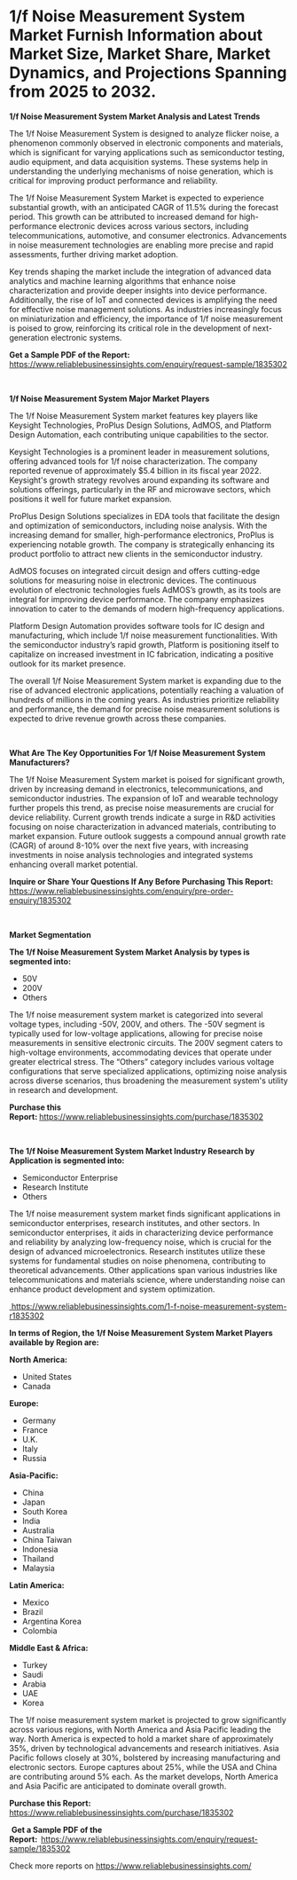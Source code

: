 <p><h1>1/f Noise Measurement System Market Furnish Information about Market Size, Market Share, Market Dynamics, and Projections Spanning from 2025 to 2032.</h1></p><p><strong>1/f Noise Measurement System Market Analysis and Latest Trends</strong></p>
<p><p>The 1/f Noise Measurement System is designed to analyze flicker noise, a phenomenon commonly observed in electronic components and materials, which is significant for varying applications such as semiconductor testing, audio equipment, and data acquisition systems. These systems help in understanding the underlying mechanisms of noise generation, which is critical for improving product performance and reliability.</p><p>The 1/f Noise Measurement System Market is expected to experience substantial growth, with an anticipated CAGR of 11.5% during the forecast period. This growth can be attributed to increased demand for high-performance electronic devices across various sectors, including telecommunications, automotive, and consumer electronics. Advancements in noise measurement technologies are enabling more precise and rapid assessments, further driving market adoption.</p><p>Key trends shaping the market include the integration of advanced data analytics and machine learning algorithms that enhance noise characterization and provide deeper insights into device performance. Additionally, the rise of IoT and connected devices is amplifying the need for effective noise management solutions. As industries increasingly focus on miniaturization and efficiency, the importance of 1/f noise measurement is poised to grow, reinforcing its critical role in the development of next-generation electronic systems.</p></p>
<p><strong>Get a Sample PDF of the Report:&nbsp;</strong> <a href="https://www.reliablebusinessinsights.com/enquiry/request-sample/1835302?utm_campaign=3545&utm_medium=2&utm_source=Github&utm_content=ia&utm_term=26032025&utm_id=1f-noise-measurement-system">https://www.reliablebusinessinsights.com/enquiry/request-sample/1835302</a></p>
<p>&nbsp;</p>
<p><strong>1/f Noise Measurement System Major Market Players</strong></p>
<p><p>The 1/f Noise Measurement System market features key players like Keysight Technologies, ProPlus Design Solutions, AdMOS, and Platform Design Automation, each contributing unique capabilities to the sector.</p><p>Keysight Technologies is a prominent leader in measurement solutions, offering advanced tools for 1/f noise characterization. The company reported revenue of approximately $5.4 billion in its fiscal year 2022. Keysight's growth strategy revolves around expanding its software and solutions offerings, particularly in the RF and microwave sectors, which positions it well for future market expansion.</p><p>ProPlus Design Solutions specializes in EDA tools that facilitate the design and optimization of semiconductors, including noise analysis. With the increasing demand for smaller, high-performance electronics, ProPlus is experiencing notable growth. The company is strategically enhancing its product portfolio to attract new clients in the semiconductor industry.</p><p>AdMOS focuses on integrated circuit design and offers cutting-edge solutions for measuring noise in electronic devices. The continuous evolution of electronic technologies fuels AdMOS’s growth, as its tools are integral for improving device performance. The company emphasizes innovation to cater to the demands of modern high-frequency applications.</p><p>Platform Design Automation provides software tools for IC design and manufacturing, which include 1/f noise measurement functionalities. With the semiconductor industry’s rapid growth, Platform is positioning itself to capitalize on increased investment in IC fabrication, indicating a positive outlook for its market presence.</p><p>The overall 1/f Noise Measurement System market is expanding due to the rise of advanced electronic applications, potentially reaching a valuation of hundreds of millions in the coming years. As industries prioritize reliability and performance, the demand for precise noise measurement solutions is expected to drive revenue growth across these companies.</p></p>
<p>&nbsp;</p>
<p><strong>What Are The Key Opportunities For 1/f Noise Measurement System Manufacturers?</strong></p>
<p><p>The 1/f Noise Measurement System market is poised for significant growth, driven by increasing demand in electronics, telecommunications, and semiconductor industries. The expansion of IoT and wearable technology further propels this trend, as precise noise measurements are crucial for device reliability. Current growth trends indicate a surge in R&D activities focusing on noise characterization in advanced materials, contributing to market expansion. Future outlook suggests a compound annual growth rate (CAGR) of around 8-10% over the next five years, with increasing investments in noise analysis technologies and integrated systems enhancing overall market potential.</p></p>
<p><strong>Inquire or Share Your Questions If Any Before Purchasing This Report:</strong> <a href="https://www.reliablebusinessinsights.com/enquiry/pre-order-enquiry/1835302?utm_campaign=3545&utm_medium=2&utm_source=Github&utm_content=ia&utm_term=26032025&utm_id=1f-noise-measurement-system">https://www.reliablebusinessinsights.com/enquiry/pre-order-enquiry/1835302</a></p>
<p>&nbsp;</p>
<p><strong>Market Segmentation</strong></p>
<p><strong>The 1/f Noise Measurement System Market Analysis by types is segmented into:</strong></p>
<p><ul><li>50V</li><li>200V</li><li>Others</li></ul></p>
<p><p>The 1/f noise measurement system market is categorized into several voltage types, including -50V, 200V, and others. The -50V segment is typically used for low-voltage applications, allowing for precise noise measurements in sensitive electronic circuits. The 200V segment caters to high-voltage environments, accommodating devices that operate under greater electrical stress. The “Others” category includes various voltage configurations that serve specialized applications, optimizing noise analysis across diverse scenarios, thus broadening the measurement system's utility in research and development.</p></p>
<p><strong>Purchase this Report:&nbsp;</strong><a href="https://www.reliablebusinessinsights.com/purchase/1835302?utm_campaign=3545&utm_medium=2&utm_source=Github&utm_content=ia&utm_term=26032025&utm_id=1f-noise-measurement-system">https://www.reliablebusinessinsights.com/purchase/1835302</a></p>
<p>&nbsp;</p>
<p><strong>The 1/f Noise Measurement System Market Industry Research by Application is segmented into:</strong></p>
<p><ul><li>Semiconductor Enterprise</li><li>Research Institute</li><li>Others</li></ul></p>
<p><p>The 1/f noise measurement system market finds significant applications in semiconductor enterprises, research institutes, and other sectors. In semiconductor enterprises, it aids in characterizing device performance and reliability by analyzing low-frequency noise, which is crucial for the design of advanced microelectronics. Research institutes utilize these systems for fundamental studies on noise phenomena, contributing to theoretical advancements. Other applications span various industries like telecommunications and materials science, where understanding noise can enhance product development and system optimization.</p></p>
<p><a href="https://www.reliablebusinessinsights.com/1-f-noise-measurement-system-r1835302?utm_campaign=3545&utm_medium=2&utm_source=Github&utm_content=ia&utm_term=26032025&utm_id=1f-noise-measurement-system">&nbsp;https://www.reliablebusinessinsights.com/1-f-noise-measurement-system-r1835302</a></p>
<p><strong>In terms of Region, the 1/f Noise Measurement System Market Players available by Region are:</strong></p>
<p>
    <p> <strong> North America: </strong>
        <ul>
            <li>United States</li>
            <li>Canada</li>
        </ul>
        </p> 
    <p> <strong> Europe: </strong>
        <ul>
            <li>Germany</li>
            <li>France</li>
            <li>U.K.</li>
            <li>Italy</li>
            <li>Russia</li>
        </ul>
        </p> 
    <p> <strong> Asia-Pacific: </strong>
        <ul>
            <li>China</li>
            <li>Japan</li>
            <li>South Korea</li>
            <li>India</li>
            <li>Australia</li>
            <li>China Taiwan</li>
            <li>Indonesia</li>
            <li>Thailand</li>
            <li>Malaysia</li>
        </ul>
        </p> 
    <p> <strong> Latin America: </strong>
        <ul>
            <li>Mexico</li>
            <li>Brazil</li>
            <li>Argentina Korea</li>
            <li>Colombia</li>
        </ul>
        </p> 
    <p> <strong> Middle East & Africa: </strong>
        <ul>
            <li>Turkey</li>
            <li>Saudi</li>
            <li>Arabia</li>
            <li>UAE</li>
            <li>Korea</li>
        </ul>
    </p>
    </p>
<p><p>The 1/f noise measurement system market is projected to grow significantly across various regions, with North America and Asia Pacific leading the way. North America is expected to hold a market share of approximately 35%, driven by technological advancements and research initiatives. Asia Pacific follows closely at 30%, bolstered by increasing manufacturing and electronic sectors. Europe captures about 25%, while the USA and China are contributing around 5% each. As the market develops, North America and Asia Pacific are anticipated to dominate overall growth.</p></p>
<p><strong>Purchase this Report: </strong><a href="https://www.reliablebusinessinsights.com/purchase/1835302?utm_campaign=3545&utm_medium=2&utm_source=Github&utm_content=ia&utm_term=26032025&utm_id=1f-noise-measurement-system">https://www.reliablebusinessinsights.com/purchase/1835302</a></p>
<p>&nbsp;<strong>Get a Sample PDF of the Report:&nbsp;&nbsp;</strong><a href="https://www.reliablebusinessinsights.com/enquiry/request-sample/1835302?utm_campaign=3545&utm_medium=2&utm_source=Github&utm_content=ia&utm_term=26032025&utm_id=1f-noise-measurement-system">https://www.reliablebusinessinsights.com/enquiry/request-sample/1835302</a></p>
<p><strong></strong></p>
<p>Check more reports on <a href="https://www.reliablebusinessinsights.com/?utm_campaign=3545&utm_medium=2&utm_source=Github&utm_content=ia&utm_term=26032025&utm_id=1f-noise-measurement-system">https://www.reliablebusinessinsights.com/</a></p>
